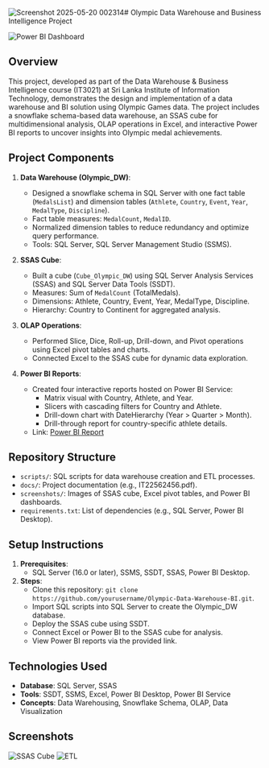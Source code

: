 ![Screenshot 2025-05-20 002314](https://github.com/user-attachments/assets/65837e2d-d3c6-4048-a344-a12228f31969)# Olympic Data Warehouse and Business Intelligence Project

![Power BI Dashboard](Screenshots/BiHomepage.png)

## Overview
This project, developed as part of the Data Warehouse & Business Intelligence course (IT3021) at Sri Lanka Institute of Information Technology, demonstrates the design and implementation of a data warehouse and BI solution using Olympic Games data. The project includes a snowflake schema-based data warehouse, an SSAS cube for multidimensional analysis, OLAP operations in Excel, and interactive Power BI reports to uncover insights into Olympic medal achievements.

## Project Components
1. **Data Warehouse (Olympic_DW)**:
   - Designed a snowflake schema in SQL Server with one fact table (`MedalsList`) and dimension tables (`Athlete`, `Country`, `Event`, `Year`, `MedalType`, `Discipline`).
   - Fact table measures: `MedalCount`, `MedalID`.
   - Normalized dimension tables to reduce redundancy and optimize query performance.
   - Tools: SQL Server, SQL Server Management Studio (SSMS).

2. **SSAS Cube**:
   - Built a cube (`Cube_Olympic_DW`) using SQL Server Analysis Services (SSAS) and SQL Server Data Tools (SSDT).
   - Measures: Sum of `MedalCount` (TotalMedals).
   - Dimensions: Athlete, Country, Event, Year, MedalType, Discipline.
   - Hierarchy: Country to Continent for aggregated analysis.

3. **OLAP Operations**:
   - Performed Slice, Dice, Roll-up, Drill-down, and Pivot operations using Excel pivot tables and charts.
   - Connected Excel to the SSAS cube for dynamic data exploration.

4. **Power BI Reports**:
   - Created four interactive reports hosted on Power BI Service:
     - Matrix visual with Country, Athlete, and Year.
     - Slicers with cascading filters for Country and Athlete.
     - Drill-down chart with DateHierarchy (Year > Quarter > Month).
     - Drill-through report for country-specific athlete details.
   - Link: [Power BI Report](https://app.powerbi.com/groups/me/reports/4a778ee6-6d2e-405f-a397-a035f2677486/f2e01eb452e9a7cd8a4b?experience=power-bi)

## Repository Structure
- `scripts/`: SQL scripts for data warehouse creation and ETL processes.
- `docs/`: Project documentation (e.g., IT22562456.pdf).
- `screenshots/`: Images of SSAS cube, Excel pivot tables, and Power BI dashboards.
- `requirements.txt`: List of dependencies (e.g., SQL Server, Power BI Desktop).

## Setup Instructions
1. **Prerequisites**:
   - SQL Server (16.0 or later), SSMS, SSDT, SSAS, Power BI Desktop.
2. **Steps**:
   - Clone this repository: `git clone https://github.com/yourusername/Olympic-Data-Warehouse-BI.git`.
   - Import SQL scripts into SQL Server to create the Olympic_DW database.
   - Deploy the SSAS cube using SSDT.
   - Connect Excel or Power BI to the SSAS cube for analysis.
   - View Power BI reports via the provided link.

## Technologies Used
- **Database**: SQL Server, SSAS
- **Tools**: SSDT, SSMS, Excel, Power BI Desktop, Power BI Service
- **Concepts**: Data Warehousing, Snowflake Schema, OLAP, Data Visualization

## Screenshots
![SSAS Cube](Screenshots/Cube.png)
![ETL](Screenshots/ETL.png)
